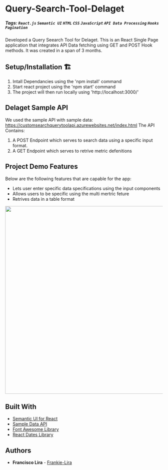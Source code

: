 # Query-Search-Tool-Delaget

##### Tags: `React.js` `Semantic UI` `HTML` `CSS` `JavaScript` `API Data Processing` `Hooks` `Pagination`

Developed a Query Seearch Tool for Delaget. This is an React Single Page application that integrates  API Data fetching using GET and POST Hook methods. It was created in a span of 3 months. 

## Setup/Installation 🏗


1. Intall Dependancies using the 'npm install' command
2. Start react project using the 'npm start' command
3. The project will then run locally using 'http://localhost:3000/'

## Delaget Sample API

We used the sample API with sample data: https://customsearchquerytoolapi.azurewebsites.net/index.html
The API Contains: 
1. A POST Endpoint which serves to search data using a specific input format.
2. A GET Endpoint which serves to retrive metric defenitions

## Project Demo Features

Below are the following features that are capable for the app:

- Lets user enter specific data specifications using the input components
- Allows users to be specific using the multi mertric feture
- Retrives data in a table format
<img src="http://g.recordit.co/kZ2ilzIAMx.gif" height=600>

## Built With

- [Semantic UI for React](https://react.semantic-ui.com/)
- [Sample Data API](https://customsearchquerytoolapi.azurewebsites.net/index.html)
- [Font Awesome Library](https://fontawesome.com/v5/docs/web/use-with/react)
- [React Dates Library](https://github.com/react-dates/react-dates)

## Authors

- **Francisco Lira** - [Frankie-Lira](https://github.com/frankie-lira)
 
